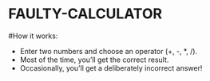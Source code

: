 # FAULTY-CALCULATOR

#How it works:

 - Enter two numbers and choose an operator (+, -, *, /).
 - Most of the time, you’ll get the correct result.
 - Occasionally, you’ll get a deliberately incorrect answer!
